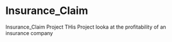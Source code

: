 # Insurance_Claim
 Insurance_Claim Project
THis Project looka at the profitability of an insurance company
